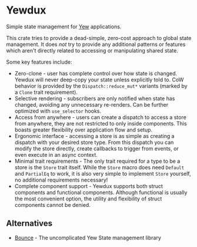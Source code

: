 # Yewdux

Simple state management for [Yew](https://yew.rs) applications.

This crate tries to provide a dead-simple, zero-cost approach to global state management. It does
*not* try to provide any additional patterns or features which aren't directly related to accessing
or manipulating shared state.

Some key features include:
- Zero-clone - user has complete control over how state is changed. Yewdux will never deep-copy your
    state unless explicitly told to. CoW behavior is provided by the `Dispatch::reduce_mut*`
    variants (marked by a `Clone` trait requirement).
- Selective rendering - subscribers are only notified when state has changed, avoiding any
    unnecessary re-renders. Can be further optimized with `use_selector` hooks.
- Access from anywhere - users can create a dispatch to access a store from anywhere, they are not
    restricted to only inside components. This boasts greater flexibility over application flow and
    setup.
- Ergonomic interface - accessing a store is as simple as creating a dispatch with your desired
    store type. From this dispatch you can modify the store directly, create callbacks to trigger
    from events, or even execute in an async context.
- Minimal trait requirements - The only trait required for a type to be a store is the `Store` trait
    itself. While the `Store` macro does need `Default` and `PartialEq` to work, it is also very
    simple to implement `Store` yourself, no additional requirements necessary!
- Complete component support - Yewdux supports both struct components and functional components.
    Although functional is usually the most convenient option, the utility and flexibility of struct
    components cannot be denied.

## Alternatives

- [Bounce](https://github.com/futursolo/bounce) - The uncomplicated Yew State management library
